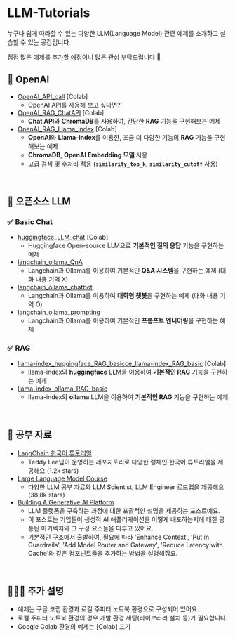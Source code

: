 # LLM-Tutorials

누구나 쉽게 따라할 수 있는 다양한 LLM(Language Model) 관련 예제를 소개하고 실습할 수 있는 공간입니다. 

점점 많은 예제를 추가할 예정이니 많은 관심 부탁드립니다 🤗

## 📌 OpenAI
- [OpenAI_API_call](OpenAI/OpenAI_API_call.ipynb) [Colab]
    - OpenAI API를 사용해 보고 싶다면?
- [OpenAI_RAG_ChatAPI](OpenAI/OpenAI_RAG_ChatAPI.ipynb) [Colab]
    - **Chat API**와 **ChromaDB**를 사용하여, 간단한 **RAG** 기능을 구현해보는 예제
- [OpenAI_RAG_Llama_index](OpenAI/OpenAI_RAG_Llama_index.ipynb) [Colab]
    - **OpenAI**와 **Llama-index**를 이용한, 조금 더 다양한 기능의 **RAG** 기능을 구현해보는 예제
    - **ChromaDB**, **OpenAI Embedding 모델** 사용
    - 고급 검색 및 후처리 적용 (**`similarity_top_k`**, **`similarity_cutoff`** 사용)
<br>


## 📌 오픈소스 LLM
### ✅ Basic Chat
- [huggingface_LLM_chat](Open-source_LLM/basic_chat/huggingface_LLM_chat.ipynb) [Colab]
  - Huggingface Open-source LLM으로 **기본적인 질의 응답** 기능을 구현하는 예제
- [langchain_ollama_QnA](Open-source_LLM/basic_chat/langchain_ollama_QnA.ipynb)
  - Langchain과 Ollama를 이용하여 기본적인 **Q&A 시스템**을 구현하는 예제 (대화 내용 기억 X)
- [langchain_ollama_chatbot](Open-source_LLM/basic_chat/langchain_ollama_chatbot.ipynb)
  - Langchain과 Ollama를 이용하여 **대화형 챗봇**을 구현하는 예제 (대화 내용 기억 O)
- [langchain_ollama_prompting](Open-source_LLM/basic_chat/langchain_ollama_prompting.ipynb)
  - Langchain과 Ollama를 이용하여 기본적인 **프롬프트 엔니어링**을 구현하는 예제

### ✅ RAG
- [llama-index_huggingface_RAG_basicce_llama-index_RAG_basic](Open-source_LLM/rag/llama-index_huggingface_RAG_basic.ipynb) [Colab]
  - llama-index와 **huggingface** LLM을 이용하여 **기본적인 RAG** 기능을 구현하는 예제
- [llama-index_ollama_RAG_basic](Open-source_LLM/rag/llama-index_ollama_RAG_basic.ipynb)
  - llama-index와 **ollama** LLM을 이용하여 **기본적인 RAG** 기능을 구현하는 예제
<br>

 
## 📌 공부 자료
- [LangChain 한국어 튜토리얼](https://github.com/teddylee777/langchain-kr)
    - Teddy Lee님이 운영하는 레포지토리로 다양한 랭체인 한국어 튜토리얼을 제공해요 (1.2k stars) 
- [Large Language Model Course](https://github.com/mlabonne/llm-course)
    - 다양한 LLM 공부 자료와 LLM Scientist, LLM Engineer 로드맵을 제공해요 (38.8k stars)
- [Building A Generative AI Platform](https://huyenchip.com/2024/07/25/genai-platform.html)
    - LLM 플랫폼을 구축하는 과정에 대한 포괄적인 설명을 제공하는 포스트예요.
    - 이 포스트는 기업들이 생성적 AI 애플리케이션을 어떻게 배포하는지에 대한 공통된 아키텍처와 그 구성 요소들을 다루고 있어요.
    - 기본적인 구조에서 출발하여, 필요에 따라 'Enhance Context', 'Put in Guardrails', 'Add Model Router and Gateway', 'Reduce Latency with Cache'와 같은 컴포넌트들을 추가하는 방법을 설명해줘요.
<br>


## 🙋🏻‍♂️ 추가 설명 
- 예제는 구글 코랩 환경과 로컬 주피터 노트북 환경으로 구성되어 있어요. 
- 로컬 주피터 노트북 환경의 경우 개발 환경 세팅(라이브러리 설치 등)가 필요합니다.
- Google Colab 환경의 예제는 [Colab] 표기
